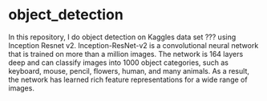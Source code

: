 # object_detection

In this repository, I do object detection on Kaggles data set ??? using Inception Resnet v2. Inception-ResNet-v2 is a convolutional neural network that is trained on more than a million images. The network is 164 layers deep and can classify images into 1000 object categories, such as keyboard, mouse, pencil, flowers, human, and many animals. As a result, the network has learned rich feature representations for a wide range of images.
